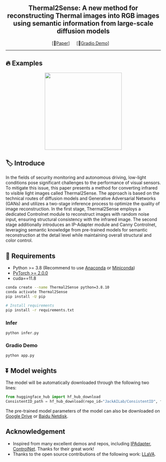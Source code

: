 
<!-- ## <div align="center"><b>Thermal2Sense</b></div> -->

<div align="center">
  
## Thermal2Sense: A new method for reconstructing Thermal images into RGB images using semantic information from large-scale diffusion models
[📄[Paper]()] &emsp; [🚀[Gradio Demo](http://lst-showroom.natapp1.cc)] &emsp; <br>

</div>


---
## 🔥 **Examples**

<p align="center">
  <img src="https://github.com/no996no007/Thermal2Sense/assets/135965025/75e38c30-36cf-4509-bf70-84f3116086a5" height=250>
</p>


## 🏷️ Introduce

In the fields of security monitoring and autonomous driving, low-light conditions pose significant challenges to the performance of visual sensors. To mitigate this issue, this paper presents a method for converting infrared to visible light images called Thermal2Sense. The approach is based on the technical routes of diffusion models and Generative Adversarial Networks (GANs) and utilizes a two-stage inference process to optimize the quality of image reconstruction. In the first stage, Thermal2Sense employs a dedicated Controlnet module to reconstruct images with random noise input, ensuring structural consistency with the infrared image. The second stage additionally introduces an IP-Adapter module and Canny Controlnet, leveraging semantic knowledge from pre-trained models for semantic reconstruction at the detail level while maintaining overall structural and color control.

## 🔧 Requirements

- Python >= 3.8 (Recommend to use [Anaconda](https://www.anaconda.com/download/#linux) or [Miniconda](https://docs.conda.io/en/latest/miniconda.html))
- [PyTorch >= 2.0.0](https://pytorch.org/)
- cuda==11.8

```bash
conda create --name Thermal2Sense python=3.8.10
conda activate Thermal2Sense
pip install -U pip

# Install requirements
pip install -r requirements.txt
```

### Infer
```setup
python infer.py
```

### Gradio Demo
```setup
python app.py
```



## ⏬ Model weights
The model will be automatically downloaded through the following two lines:

```python
from huggingface_hub import hf_hub_download
ConsistentID_path = hf_hub_download(repo_id="JackAILab/ConsistentID", filename="ConsistentID-v1.bin", repo_type="model")
```

The pre-trained model parameters of the model can also be downloaded on [Google Drive](https://drive.google.com/file/d/1jCHICryESmNkzGi8J_FlY3PjJz9gqoSI/view?usp=drive_link) or [Baidu Netdisk](https://pan.baidu.com/s/1NAVmH8S7Ls5rZc-snDk1Ng?pwd=nsh6).


## Acknowledgement
* Inspired from many excellent demos and repos, including [IPAdapter](https://github.com/tencent-ailab/IP-Adapter), [ControlNet](https://github.com/lllyasviel/ControlNet). Thanks for their great work!
* Thanks to the open source contributions of the following work: [LLaVA](https://github.com/haotian-liu/LLaVA). 




